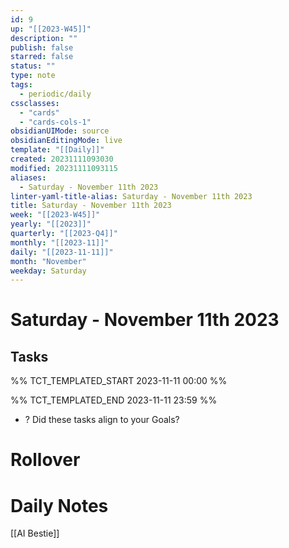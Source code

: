 ```yaml
---
id: 9
up: "[[2023-W45]]"
description: ""
publish: false
starred: false
status: ""
type: note
tags:
  - periodic/daily
cssclasses:
  - "cards"
  - "cards-cols-1"
obsidianUIMode: source
obsidianEditingMode: live
template: "[[Daily]]"
created: 20231111093030
modified: 20231111093115
aliases:
  - Saturday - November 11th 2023
linter-yaml-title-alias: Saturday - November 11th 2023
title: Saturday - November 11th 2023
week: "[[2023-W45]]"
yearly: "[[2023]]"
quarterly: "[[2023-Q4]]"
monthly: "[[2023-11]]"
daily: "[[2023-11-11]]"
month: "November"
weekday: Saturday
---
```


# Saturday - November 11th 2023

## Tasks

%% TCT_TEMPLATED_START 2023-11-11 00:00 %%

%% TCT_TEMPLATED_END 2023-11-11 23:59 %%
- ? Did these tasks align to your Goals?

# Rollover

# Daily Notes


[[AI Bestie]]
